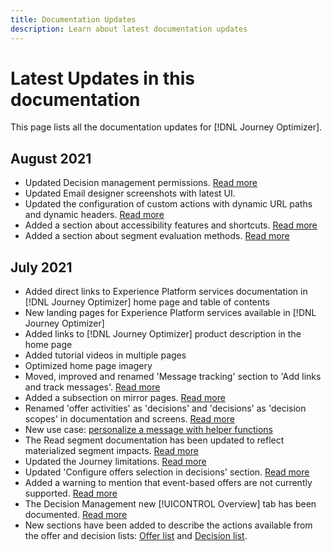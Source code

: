 ```yaml
---
title: Documentation Updates
description: Learn about latest documentation updates
---
```


# Latest Updates in this documentation

This page lists all the documentation updates for [!DNL Journey Optimizer].

## August 2021

* Updated Decision management permissions. [Read more](administration/ootb-product-profiles.md)
* Updated Email designer screenshots with latest UI.
* Updated the configuration of custom actions with dynamic URL paths and dynamic headers. [Read more](action/about-custom-action-configuration.md#url-configuration)
* Added a section about accessibility features and shortcuts. [Read more](user-interface.md#accessibility)
* Added a section about segment evaluation methods. [Read more](segment/about-segments.md#evaluation-method-in-journey-optimizer)

## July 2021

* Added direct links to Experience Platform services documentation in [!DNL Journey Optimizer] home page and table of contents
* New landing pages for Experience Platform services available in [!DNL Journey Optimizer] 
* Added links to [!DNL Journey Optimizer] product description in the home page
* Added tutorial videos in multiple pages
* Optimized home page imagery
* Moved, improved and renamed 'Message tracking' section to 'Add links and track messages'. [Read more](message-tracking.md)
* Added a subsection on mirror pages. [Read more](message-tracking.md#mirror-page)
* Renamed 'offer activities' as 'decisions' and 'decisions' as 'decision scopes' in documentation and screens. [Read more](offers/get-started/starting-offer-decisioning.md)
* New use case: [personalize a message with helper functions](personalization/personalization-use-case-helper-functions.md)
* The Read segment documentation has been updated to reflect materialized segment impacts. [Read more](building-journeys/read-segment.md)
* Updated the Journey limitations. [Read more](building-journeys/limitations.md)
* Updated 'Configure offers selection in decisions' section. [Read more](offers/offer-activities/configure-offer-selection.md)
* Added a warning to mention that event-based offers are not currently supported. [Read more](offers/offer-library/creating-personalized-offers.md#eligibility)
* The Decision Management new [!UICONTROL Overview] tab has been documented. [Read more](offers/get-started/user-interface.md#overview)
* New sections have been added to describe the actions available from the offer and decision lists: [Offer list](offers/offer-library/creating-personalized-offers.md#offer-list) and [Decision list](offers/offer-activities/create-offer-activities.md#decision-list).
